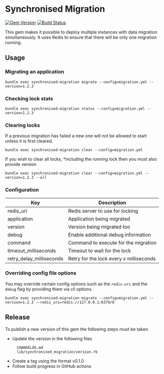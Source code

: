 # Synchronised Migration

[![Gem Version](https://badge.fury.io/rb/synchronised_migration.svg)](http://badge.fury.io/rb/synchronised_migration)
[![Build Status](https://github.com/sealink/synchronised-migration-rb/workflows/Build%20and%20Test/badge.svg?branch=master)](https://github.com/sealink/synchronised-migration-rb/actions)

This gem makes it possible to deploy multiple instances with data migration
simultaneously. It uses Redis to ensure that there will be only one migration
running.

## Usage

### Migrating an application

```
bundle exec synchronised-migration migrate --config=migration.yml --version=1.2.3
```

### Checking lock stats

```
bundle exec synchronised-migration status --config=migration.yml --version=1.2.3
```

### Clearing locks

If a previous migration has failed a new one will not be allowed to start
unless it is first cleared.

```
bundle exec synchronised-migration clear --config=migration.yml
```

If you wish to clear all locks, \*including the running lock then you must also provide version

```
bundle exec synchronised-migration clear --config=migration.yml --version=1.2.3 --all
```

### Configuration

| Key                      | Description                             |
| ------------------------ | --------------------------------------- |
| redis_uri                | Redis server to use for locking         |
| application              | Application being migrated              |
| version                  | Version being migrated too              |
| debug                    | Enable additional debug information     |
| command                  | Command to execute for the migration    |
| timeout_milliseconds     | Timeout to wait for the lock            |
| retry_delay_milliseconds | Retry for the lock every x milliseconds |

### Overriding config file options

You may override certain config options such as the `redis-uri` and the ```debug``` flag
by providing them via cli options.

```
bundle exec synchronised-migration migrate --config=migration.yml --version=1.2.3 --redis_uri=redis://127.0.0.1:6379/0
```

## Release

To publish a new version of this gem the following steps must be taken.

- Update the version in the following files
  ```
    CHANGELOG.md
    lib/synchronised_migration/version.rb
  ```
- Create a tag using the format v0.1.0
- Follow build progress in GitHub actions
